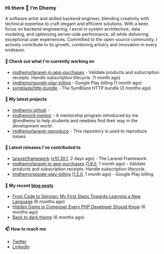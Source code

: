 ### Hi there 👋 I'm Dhemy

A software artist and skilled backend engineer, blending creativity with technical expertise to craft elegant and efficient solutions. With a keen focus on backend engineering, I excel in system architecture, data modeling, and optimizing server-side performance, all while delivering exceptional user experiences. Committed to the open-source community, I actively contribute to its growth, combining artistry and innovation in every endeavor.

#### 👷 Check out what I'm currently working on

- [imdhemy/laravel-in-app-purchases](https://github.com/imdhemy/laravel-in-app-purchases) - Validate products and subscription receipts. Handle subscription lifecycle. (1 month ago)
- [imdhemy/google-play-billing](https://github.com/imdhemy/google-play-billing) - Google Play billing (1 month ago)
- [symblaze/http-bundle](https://github.com/symblaze/http-bundle) - The SymBlaze HTTP bundle (3 months ago)

#### 🌱 My latest projects

- [imdhemy/.github](https://github.com/imdhemy/.github) - 
- [imdhemy/d-mentor](https://github.com/imdhemy/d-mentor) - A mentorship program introduced by me @imdhemy to help students and newbies find their way in the development world.
- [imdhemy/laravel-reproduce](https://github.com/imdhemy/laravel-reproduce) - This repository is used to reproduce issues.

#### 🔭 Latest releases I've contributed to

- [laravel/framework](https://github.com/laravel/framework) ([v10.30.1](https://github.com/laravel/framework/releases/tag/v10.30.1), 2 days ago) - The Laravel Framework.
- [imdhemy/laravel-in-app-purchases](https://github.com/imdhemy/laravel-in-app-purchases) ([1.9.0](https://github.com/imdhemy/laravel-in-app-purchases/releases/tag/1.9.0), 1 month ago) - Validate products and subscription receipts. Handle subscription lifecycle.
- [imdhemy/google-play-billing](https://github.com/imdhemy/google-play-billing) ([1.5.0](https://github.com/imdhemy/google-play-billing/releases/tag/1.5.0), 1 month ago) - Google Play billing

#### 📜 My recent [blog posts](https://imdhemy.com/)

- [From Code to German: My First Steps Towards Learning a New Language](https://imdhemy.com/blog/germany/from-code-to-german.html) (6 months ago)
- [Hidden Gems in Composer Every PHP Developer Should Know](https://imdhemy.com/blog/php/hidden-gems-in-composer.html) (6 months ago)
- [Back to dark theme](https://imdhemy.com/blog/generic/back-to-dark-theme.html) (6 months ago)

#### 📫 How to reach me

- [Twitter](https://twitter.com/imdhemy)
- [Linkedin](https://linkedin.com/in/imdhemy)
